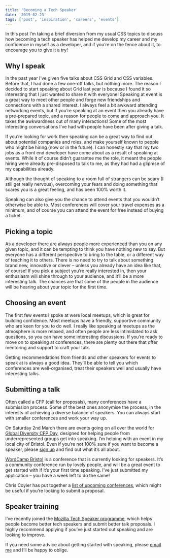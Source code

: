 ```yaml
---
title: 'Becoming a Tech Speaker'
date: '2019-02-23'
tags: ['post', 'inspiration', 'careers', 'events']
---
```


In this post I’m taking a brief diversion from my usual CSS topics to discuss how becoming a tech speaker has helped me develop my career and my confidence in myself as a developer, and if you’re on the fence about it, to encourage you to give it a try!

## Why I speak

In the past year I’ve given five talks about CSS Grid and CSS variables. Before that, I had done a few one-off talks, but nothing more. The reason I decided to start speaking about Grid last year is because I found it so interesting that I just wanted to share it with everyone! Speaking at event is a great way to meet other people and forge new friendships and connections with a shared interest. I always feel a bit awkward attending networking events, but if you’re speaking at an event then you already have a pre-prepared topic, and a reason for people to come and approach you. It takes the awkwardness out of many interactions! Some of the most interesting conversations I’ve had with people have been after giving a talk.

If you’re looking for work then speaking can be a great way to find out about potential companies and roles, and make yourself known to people who might be hiring (now or in the future). I can honestly say that my two jobs as a front end developer have come about as a result of speaking at events. While it of course didn’t guarantee me the role, it meant the people hiring were already pre-disposed to talk to me, as they had had a glipmse of my capabilities already.

Although the thought of speaking to a room full of strangers can be scary (I still get really nervous), overcoming your fears and doing something that scares you is a great feeling, and has been 100% worth it.

Speaking can also give you the chance to attend events that you wouldn’t otherwise be able to. Most conferences will cover your travel expenses as a minimum, and of course you can attend the event for free instead of buying a ticket.

## Picking a topic

As a developer there are always people more experienced than you on any given topic, and it can be tempting to think you have nothing new to say. But everyone has a different perspective to bring to the table, or a different way of teaching it to others. There is no need to try to talk about something brand new, innovative or clever – unless you already have an idea like that, of course! If you pick a subject you’re really interested in, then your enthusiasm will shine through to your audience, and it’ll be a more interesting talk. The chances are that some of the people in the audience will be hearing about your topic for the first time.

## Choosing an event

The first few events I spoke at were local meetups, which is great for building confidence. Most meetups have a friendly, supportive community who are keen for you to do well. I really like speaking at meetups as the atmosphere is more relaxed, and often people are less intimidated to ask questions, so you can have some interesting discussions. If you’re ready to move on to speaking at conferences, there are plenty out there that offer mentoring and support to craft your talk.

Getting recommendations from friends and other speakers for events to speak at is always a good idea. They’ll be able to tell you which conferences are well-organised, treat their speakers well and usually have interesting talks.

## Submitting a talk

Often called a CFP (call for proposals), many conferences have a submission process. Some of the best ones anonymise the process, in the interests of achieving a diverse balance of speakers. You can always start with smaller conferences and work your way up.

On Saturday 2nd March there are events going on all over the world for [Global Diversity CFP Day](https://www.globaldiversitycfpday.com/), designed for helping people from underrepresented groups get into speaking. I’m helping with an event in my local city of Bristol. Even if you’re not 100% sure if you want to become a speaker, please [sign up](https://www.globaldiversitycfpday.com/events/110) and find out what it’s all about.

[WordCamp Bristol](https://2019.bristol.wordcamp.org/) is a conference that is currently looking for speakers. It’s a community conference run by lovely people, and will be a great event to get started with if it’s your first time speaking. I’ve just submitted my application – you have a week left to do the same!

Chris Coyier has put together a [list of upcoming conferences](https://conferences.css-tricks.com/), which might be useful if you’re looking to submit a proposal.

## Speaker training

I’ve recently joined the [Mozilla Tech Speaker programme](https://events.mozilla.org/techspeakers), which helps people become better tech speakers and submit better talk proposals. I highly recommend applying if you’ve just started out speaking and are looking to improve.

If you need some advice about getting started with speaking, please [email me](mailto:contact@michellebarker.co.uk) and I’ll be happy to oblige.
